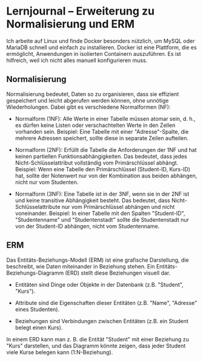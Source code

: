 # Lernjournal – Erweiterung zu Normalisierung und ERM

Ich arbeite auf Linux und finde Docker besonders nützlich, um MySQL oder MariaDB schnell und einfach zu installieren. Docker ist eine Plattform, die es ermöglicht, Anwendungen in isolierten Containern auszuführen. Es ist hilfreich, weil ich nicht alles manuell konfigurieren muss.

## Normalisierung

Normalisierung bedeutet, Daten so zu organisieren, dass sie effizient gespeichert und leicht abgerufen werden können, ohne unnötige Wiederholungen. Dabei gibt es verschiedene Normalformen (NF):

- Normalform (1NF): Alle Werte in einer Tabelle müssen atomar sein, d. h., es dürfen keine Listen oder verschachtelten Werte in den Zellen vorhanden sein.
    Beispiel:
    Eine Tabelle mit einer "Adresse"-Spalte, die mehrere Adressen speichert, sollte diese in separate Zeilen aufteilen.

- Normalform (2NF): Erfüllt die Tabelle die Anforderungen der 1NF und hat keinen partiellen Funktionsabhängigkeiten. Das bedeutet, dass jedes Nicht-Schlüsselattribut vollständig vom Primärschlüssel abhängt.
    Beispiel:
    Wenn eine Tabelle den Primärschlüssel (Student-ID, Kurs-ID) hat, sollte der Notenwert nur von der Kombination aus beiden abhängen, nicht nur vom Studenten.

- Normalform (3NF): Eine Tabelle ist in der 3NF, wenn sie in der 2NF ist und keine transitive Abhängigkeit besteht. Das bedeutet, dass Nicht-Schlüsselattribute nur vom Primärschlüssel abhängen und nicht voneinander.
Beispiel:
    In einer Tabelle mit den Spalten "Student-ID", "Studentenname" und "Studentenstadt" sollte die Studentenstadt nur von der Student-ID abhängen, nicht vom Studentenname.

## ERM

Das Entitäts-Beziehungs-Modell (ERM) ist eine grafische Darstellung, die beschreibt, wie Daten miteinander in Beziehung stehen. Ein Entitäts-Beziehungs-Diagramm (ERD) stellt diese Beziehungen visuell dar.

- Entitäten sind Dinge oder Objekte in der Datenbank (z.B. "Student", "Kurs").

- Attribute sind die Eigenschaften dieser Entitäten (z.B. "Name", "Adresse" eines Studenten).

- Beziehungen sind Verbindungen zwischen Entitäten (z.B. ein Student belegt einen Kurs).

In einem ERD kann man z. B. die Entität "Student" mit einer Beziehung zu "Kurs" darstellen, und das Diagramm könnte zeigen, dass jeder Student viele Kurse belegen kann (1:N-Beziehung).